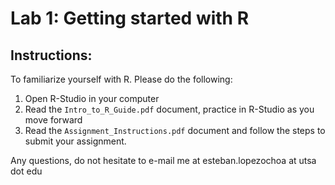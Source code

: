 # Lab 1: Getting started with R

## Instructions:

To familiarize yourself with R. Please do the following:

1. Open R-Studio in your computer
2. Read the `Intro_to_R_Guide.pdf` document, practice in R-Studio as you move forward
3. Read the `Assignment_Instructions.pdf` document and follow the steps to submit your assignment.

Any questions, do not hesitate to e-mail me at esteban.lopezochoa at utsa dot edu


